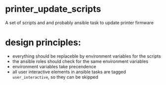 # printer_update_scripts
A set of scripts and and probably ansible task to update printer firmware

# design principles:
- everything should be replaceble by environment variables for the scripts
- the ansible roles should check for the same environment variables
- environment variables take precendence
- all user interactive elements in ansible tasks are tagged `user_interactive`, so they can be skipped
